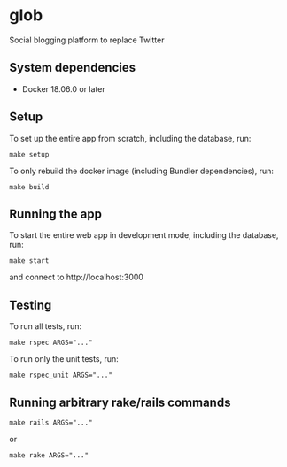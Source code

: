 # glob

Social blogging platform to replace Twitter

## System dependencies
- Docker 18.06.0 or later

## Setup
To set up the entire app from scratch, including the database, run:

```
make setup
```

To only rebuild the docker image (including Bundler dependencies), run:

```
make build
```

## Running the app
To start the entire web app in development mode, including the database, run:

```
make start
```

and connect to http://localhost:3000

## Testing
To run all tests, run:
```
make rspec ARGS="..."
```

To run only the unit tests, run:
```
make rspec_unit ARGS="..."
```

## Running arbitrary rake/rails commands
```
make rails ARGS="..."
```
or
```
make rake ARGS="..."
```

